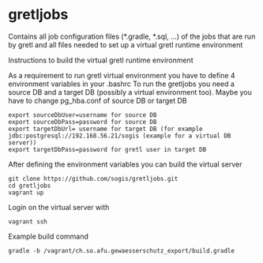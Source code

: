 # gretljobs
Contains all job configuration files (*.gradle, *.sql, ...) of the jobs that are run by gretl and all files needed to set up a virtual gretl runtime environment

Instructions to build the virtual gretl runtime environment

As a requirement to run gretl virtual environment you have to define 4 environment variables in your .bashrc
To run the gretljobs you need a source DB and a target DB (possibly a virtual environment too).
Maybe you have to change pg_hba.conf of source DB or target DB
```
export sourceDbUser=username for source DB
export sourceDbPass=password for source DB 
export targetDbUrl= username for target DB (for example jdbc:postgresql://192.168.56.21/sogis (example for a virtual DB server))
export targetDbPass=password for gretl user in target DB
```
After defining the environment variables you can build the virtual server
```
git clone https://github.com/sogis/gretljobs.git
cd gretljobs
vagrant up
```
Login on the virtual server with
```
vagrant ssh
```

Example build command 
```
gradle -b /vagrant/ch.so.afu.gewaesserschutz_export/build.gradle
```

